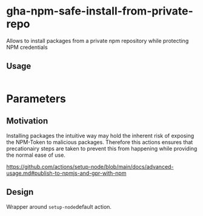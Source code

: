 # gha-npm-safe-install-from-private-repo
Allows to install packages from a private npm repository while protecting NPM credentials

## Usage

```

```

# Parameters

## Motivation
Installing packages the intuitive way may hold the inherent risk of exposing the NPM-Token to malicious packages.
Therefore this actions ensures that precationairy steps are taken to prevent this from happening while providing the normal ease of use. 

https://github.com/actions/setup-node/blob/main/docs/advanced-usage.md#publish-to-npmjs-and-gpr-with-npm

## Design
Wrapper around `setup-node`default action.